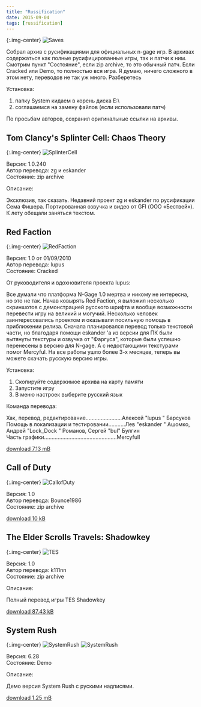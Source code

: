 ```yaml
---
title: "Russification"
date: 2015-09-04
tags: [russification]
---
```


{:.img-center}
![Saves](https://www.dropbox.com/s/mcvmt3k9tj0c8iw/rus.jpg?raw=1) 

Cобрал архив с русификациями для официальных n-gage игр. В архивах содержаться как полные русифицированные игры, так и патчи к ним. Смотрим пункт "Состояние", если zip archive, то это обычный патч. Если Cracked или Demo, то полностью вся игра. Я думаю, ничего сложного в этом нету, переводов не так уж много. Разберетесь

Установка:

1. папку System кидаем в корень диска E:\
2. соглашаемся на замену файлов (если использовали патч)

По просьбам авторов, сохранил оригинальные ссылки на архивы. 

<h2>Tom Clancy's Splinter Cell: Chaos Theory</h2>

{:.img-center}
![SplinterCell](https://www.dropbox.com/s/ohcyxwhia249g6r/chaos-theory.jpg?raw=1) 

Версия: 1.0.240
<br>
Автор перевода: zg и eskander
<br>
Состояние: zip archive

Описание:

Эксклюзив, так сказать. Недавний проект zg и eskander по русификации Сема Фишера. Портированная озвучка и видео от GFI (ООО «Бествей»).  К лету обещали заняться текстом. 

<h2>Red Faction</h2>

{:.img-center}
![RedFaction](https://www.dropbox.com/s/4faol89jvu5cu3t/RedFaction.jpg?raw=1)

Версия: 1.0 от 01/09/2010
<br>
Автор перевода: lupus
<br>
Состояние: Cracked

От руководителя и вдохновителя проекта lupus:

Все думали что платформа N-Gage 1.0 мертва и никому не интересна, но это не так. Начав ковырять Red Faction, я выложил несколько скриншотов с демонстрацией русского шрифта и вообще возможности перевести игру на великий и могучий. Несколько человек заинтересовались проектом и оказывали посильную помощь в приближении релиза.
Сначала планировался перевод только текстовой части, но благодаря помощи eskander 'а из версии для ПК были вытянуты текстуры и озвучка от "Фаргуса", которые были успешно перенесены в версию для N-gage.
А с недостающими текстурами помог Mercyful. На все работы ушло более 3-х месяцев, теперь вы можете скачать русскую версию игры.

Установка:

1. Скопируйте содержимое архива на карту памяти
2. Запустите игру
3. В меню настроек выберите русский язык

Команда перевода:

Хак, перевод, редактирование........................Алексей "lupus " Барсуков
<br>
Помощь в локализации и тестировании...........Лев "eskander " Ашомко, Андрей "Lock_Dock " Романов, Сергей "bul" Булгин
<br>
Часть графики................................................Mercyfull

[download 7.13 mB](https://www.dropbox.com/s/kjz2vviygkhnqhp/Red.Faction.v1.19.N.Gage.Cracked.Rus.v1.0.lupus.zip?raw=1)


<h2>Call of Duty</h2>

{:.img-center}
![CallofDuty](https://www.dropbox.com/s/vb7quo9ohqtarao/call.gif?raw=1)

Версия: 1.0
<br>
Автор перевода: Bounce1986
<br>
Состояние: zip archive

[download 10 kB](https://www.dropbox.com/s/ds6pftgg9kyrnuz/Call_of_Duty_Rus.zip?raw=1)


<h2>The Elder Scrolls Travels: Shadowkey</h2>

{:.img-center}
![TES](https://dl.dropboxusercontent.com/u/33967130/n-gage/russification/call.gi)

Версия: 1.0
<br>
Автор перевода: k111nn
<br>
Состояние: zip archive

Описание:

Полный перевод игры TES Shadowkey

[download 87.43 kB](https://www.dropbox.com/s/564oi5u4wicpjdx/TES_Travels_Shadowkey_Rus.zip?raw=1)


<h2>System Rush</h2>

{:.img-center}
![SystemRush](https://www.dropbox.com/s/eeibdu22orqz8yk/SystemRush00.png?raw=1)
![SystemRush](https://www.dropbox.com/s/uqpl7sqiqemrou7/SystemRush01.png?raw=1)

Версия: 6.28
<br>
Состояние: Demo

Описание:

Демо версия System Rush с рускими надписями.

[download 1.25 mB](https://www.dropbox.com/s/dtszm5znw03xzzi/Ideaworks3D.System.Rush.v6.28.N-Gage%28QD%29.Demo-Nokia.zip?raw=1)

<!---
<h2>Virtua Cop</h2>

{:.img-center}
![VirtuaCop](https://www.dropbox.com/s/onhg6hfi930srhi/VirtuaCop.jpg?raw=1)

Версия: 1.05.27
<br>
Автор перевода: lupus и eskander
<br>
Состояние: Cracked

Описание:

Очередной подарок всем ретро геймерам и фанатам гаги.
Сегодня решили релизить русской версию рельсового шутера от Sega, так и не изданную официально Virtua Cop.
Весь текст, который стоило и можно было перевести теперь на русском.
Все подробности во вложенном файле ридми, который мы просим сохранять в архиве, если вдруг захотите где-то в другом месте выложить игру.


<h2>Puyo Pop</h2>

{:.img-center}
![PuyoPop](https://www.dropbox.com/s/7qpk9vtgcpoydaz/puyox.jpg?raw=1)

Версия: 1.0
<br>
Автор перевода: lupus
<br>
Состояние: Cracked
<br>

Описание:

Посмотрел я свой старый перевод и остался, мягко говоря, недоволен его качеством.
Да и переведено было не всё, т.к. я не знал, как исправить рисованные шрифты, что ставило крест на переводе диалогов между уровнями и заданий к Головоломкам.

В версии 2.0 полностью переработан весь старый текст версии 1.0, а так же:
+ перерисована вся графика
+ перерисованы встроенные шрифты
+ переведены все игровые диалоги между персонажами
+ переведены все задания к головоломкам
+ фиолетовые пуйо теперь темнее, чтобы не путать их с синими
+ подпись к иконке в меню "Пуйо Поп"

Теперь можно сказать, что перевод выполнен на 100%.

[download 0.91 mB](https://www.dropbox.com/s/eqefb7kxedism6r/Sega.Puyo.Pop.v1.0.N-Gage%28QD%29.Cracked.Rus.v2.0-lupus.7z?raw=1)
-->